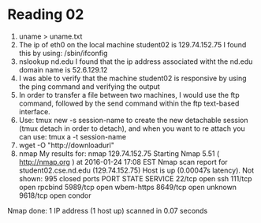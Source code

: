Reading 02
==========

1. uname > uname.txt
2. The ip of eth0 on the local machine student02 is 129.74.152.75
I found this by using: /sbin/ifconfig
3. nslookup nd.edu
I found that the ip address associated witht the nd.edu domain name is 52.6.129.12
4. I was able to verify that the machine student02 is responsive by using the 
ping <ipaddress> command and verifying the output
5. In order to transfer a file between two machines, I would use the ftp command,
followed by the send command within the ftp text-based interface.
6. Use: tmux new -s session-name to create the new 
detachable session (tmux detach in order to detach), and when you want to re attach you
can use: tmux a -t session-name
7. wget -O <path> "http://downloadurl"
8. nmap <ipaddress>
My results for: nmap 129.74.152.75
Starting Nmap 5.51 ( http://nmap.org ) at 2016-01-24 17:08 EST
Nmap scan report for student02.cse.nd.edu (129.74.152.75)
Host is up (0.00047s latency).
Not shown: 995 closed ports
PORT     STATE SERVICE
22/tcp   open  ssh
111/tcp  open  rpcbind
5989/tcp open  wbem-https
8649/tcp open  unknown
9618/tcp open  condor

Nmap done: 1 IP address (1 host up) scanned in 0.07 seconds
